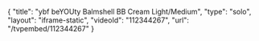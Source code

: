 {
    "title": "ybf beYOUty Balmshell BB Cream  Light\/Medium",
    "type": "solo",
    "layout": "iframe-static",
    "videoId": "112344267",
    "url": "\/tvpembed\/112344267"
}